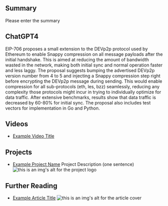 ## Summary

Please enter the summary

## ChatGPT4

EIP-706 proposes a small extension to the DEVp2p protocol used by Ethereum to enable Snappy compression on all message payloads after the initial handshake. This is aimed at reducing the amount of bandwidth wasted in the network, making both initial sync and normal operation faster and less laggy. The proposal suggests bumping the advertised DEVp2p version number from 4 to 5 and injecting a Snappy compression step right before encrypting the DEVp2p message during sending. This would enable compression for all sub-protocols (eth, les, bzz) seamlessly, reducing any complexity those protocols might incur in trying to individually optimize for data traffic. After extensive benchmarks, results show that data traffic is decreased by 60-80% for initial sync. The proposal also includes test vectors for implementation in Go and Python.

## Videos

- [Example Video Title](https://www.youtube.com/watch?v=TDGq4aeevgY)

## Projects

- [Example Project Name](https://xxxx.xxx/xxxxx) Project Description (one sentence) ![this is an img's alt for the project logo](https://xxxx.xxx/project-logo.xxx)

## Further Reading

- [Example Article Title](https://xxxx.xxx/xxxxx) ![this is an img's alt for the article cover](https://xxxx.xxx/article-cover.xxx)
